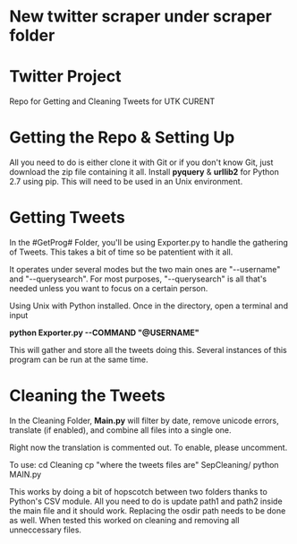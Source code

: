 # New twitter scraper under scraper folder

# Twitter Project

Repo for Getting and Cleaning Tweets for UTK CURENT


# Getting the Repo & Setting Up
All you need to do is either clone it with Git or if you don't know Git, just download the zip file containing it all.
Install **pyquery** & **urllib2** for Python 2.7 using pip. This will need to be used in an Unix environment. 

# Getting Tweets
In the #GetProg# Folder, you'll be using Exporter.py to handle the gathering of Tweets. 
This takes a bit of time so be patentient with it all. 

It operates under several modes but the two main ones are "--username" and "--querysearch".
For most purposes, "--querysearch" is all that's needed unless you want to focus on a certain person. 

Using Unix with Python installed. Once in the directory, open a terminal and input

**python Exporter.py --COMMAND "@USERNAME"**

This will gather and store all the tweets doing this. Several instances of this program can be run at the same time. 

# Cleaning the Tweets
In the Cleaning Folder, **Main.py** will filter by date, remove unicode errors, translate (if enabled), and combine all files into a single one.

Right now the translation is commented out. To enable, please
uncomment.

To use:
cd Cleaning
cp "where the tweets files are" SepCleaning/
python MAIN.py

This works by doing a bit of hopscotch between two folders thanks to Python's CSV module. All you need to do is update path1 and path2 inside the main file and it should work. Replacing the osdir path needs to be done as well. When tested this worked on cleaning and removing all unneccessary files. 
